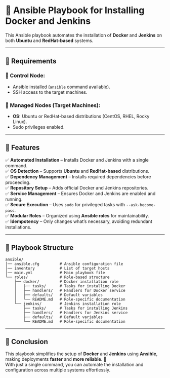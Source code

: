 # 🚀 Ansible Playbook for Installing Docker and Jenkins

This Ansible playbook automates the installation of **Docker** and **Jenkins** on both **Ubuntu** and **RedHat-based** systems.

---

## 📌 Requirements

### 🔹 Control Node:
- Ansible installed (`ansible` command available).
- SSH access to the target machines.

### 🔹 Managed Nodes (Target Machines):
- **OS:** Ubuntu or RedHat-based distributions (CentOS, RHEL, Rocky Linux).
- Sudo privileges enabled.

---

## 📌 Features

✅ **Automated Installation** – Installs Docker and Jenkins with a single command.  
✅ **OS Detection** – Supports **Ubuntu** and **RedHat-based** distributions.  
✅ **Dependency Management** – Installs required dependencies before proceeding.  
✅ **Repository Setup** – Adds official Docker and Jenkins repositories.  
✅ **Service Management** – Ensures Docker and Jenkins are enabled and running.  
✅ **Secure Execution** – Uses `sudo` for privileged tasks with `--ask-become-pass`.  
✅ **Modular Roles** – Organized using **Ansible roles** for maintainability.  
✅ **Idempotency** – Only changes what’s necessary, avoiding redundant installations.  

---

## 📂 Playbook Structure

```plaintext
ansible/
│── ansible.cfg         # Ansible configuration file
│── inventory           # List of target hosts
│── main.yml            # Main playbook file
└── roles/              # Role-based structure
    ├── docker/         # Docker installation role
    │   ├── tasks/      # Tasks for installing Docker
    │   ├── handlers/   # Handlers for Docker service
    │   ├── defaults/   # Default variables
    │   └── README.md   # Role-specific documentation
    └── jenkins/        # Jenkins installation role
        ├── tasks/      # Tasks for installing Jenkins
        ├── handlers/   # Handlers for Jenkins service
        ├── defaults/   # Default variables
        └── README.md   # Role-specific documentation
```
---

## 🎯 Conclusion

This playbook simplifies the setup of **Docker** and **Jenkins** using **Ansible**, making deployments **faster** and **more reliable**. 🚀  
With just a single command, you can automate the installation and configuration across multiple systems effortlessly.  


